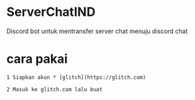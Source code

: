 # ServerChatIND

Discord bot untuk mentransfer server chat menuju discord chat

# cara pakai 
```
1 Siapkan akun * [glitch](https://glitch.com)
```
```
2 Masuk ke glitch.com lalu buat 
```
